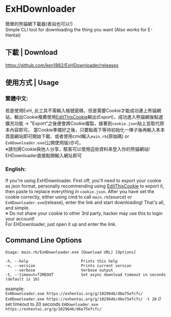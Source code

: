 # ExHDownloader
簡單的熊貓網下載器(表站也可以!)<br>
Simple CLI tool for downloading the thing you want (Also works for E-Hentai)


## 下載 | Download
https://github.com/ken1882/ExHDownloader/releases

## 使用方式 | Usage
### 繁體中文:
若是使用ExH, 此工具不需輸入帳號密碼，但是需要Cookie才能成功連上熊貓網站，輸出Cookie推薦使用[EditThisCookie](https://chrome.google.com/webstore/detail/editthiscookie/fngmhnnpilhplaeedifhccceomclgfbg)輸出(Export)，成功進入熊貓網後點選擴充功能 -> "Export"之後便會將Cookie複製，接著到`cookie.json`貼上並取代原本內容即可。
當Cookie準備好之後，只要點兩下等待初始化一陣子後再輸入本本頁面網站即可開始下載、或者使用cmd輸入`main.rb`(原始碼) or `ExHDownloader.exe`(公開使用版)亦可。<br>
※請勿將Cookie與他人分享，駭客可以使用這些資料來登入你的熊貓網站!<br>
EHDownloader直接點開輸入網址即可

### English:
If you're using ExHDownloader. First off, you'll need to export your cookie as json format, personally recommending using [EditThisCookie](https://chrome.google.com/webstore/detail/editthiscookie/fngmhnnpilhplaeedifhccceomclgfbg) to export it, then paste to replace everything in `cookie.json`.
After you have set the cookie correctly, either using cmd to call `main.rb`(source) or `ExHDownloader.exe`(release), enter the link and start downloading! That's all, and simple. <br>
※ Do not share your cookie to other 3rd party, hacker may use this to login your account! <br>
For EHDownloader, just open it up and enter the link.

## Command Line Options
    Usage: main.rb/ExHDownloader.exe [Download URL] [Options]
    
    -h, --help                       Prints this help
    -v, --version                    Prints current version
        --verbose                    Verbose output
    -t, --timeout=TIMEOUT            Set async download timeout in seconds (default is 10)

example:<br>
`ExHDownloader.exe https://exhentai.org/g/1029646/d6e75efcfc/`<br>
`ExHDownloader.exe https://exhentai.org/g/1029646/d6e75efcfc/ -t 20` // set timeout to 20 seconds
`EHDownloader.exe https://exhentai.org/g/1029646/d6e75efcfc/`<br>
